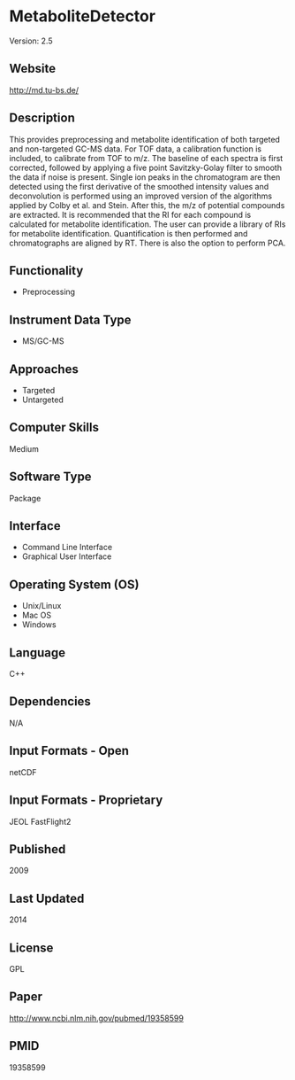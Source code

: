 # MetaboliteDetector
Version: 2.5

## Website
http://md.tu-bs.de/

## Description
This provides preprocessing and metabolite identification of both targeted and non-targeted GC-MS data. For TOF data, a calibration function is included, to calibrate from TOF to m/z. The baseline of each spectra is first corrected, followed by applying a five point Savitzky-Golay filter to smooth the data if noise is present. Single ion peaks in the chromatogram are then detected using the first derivative of the smoothed intensity values and deconvolution is performed using an improved version of the algorithms applied by Colby et al. and Stein. After this, the m/z of potential compounds are extracted. It is recommended that the RI for each compound is calculated for metabolite identification. The user can provide a library of RIs for metabolite identification. Quantification is then performed and chromatographs are aligned by RT. There is also the option to perform PCA.

## Functionality
- Preprocessing

## Instrument Data Type
- MS/GC-MS

## Approaches
- Targeted
- Untargeted

## Computer Skills
Medium

## Software Type
Package

## Interface
- Command Line Interface
- Graphical User Interface

## Operating System (OS)
- Unix/Linux
- Mac OS
- Windows

## Language
C++

## Dependencies
N/A

## Input Formats - Open
netCDF

## Input Formats - Proprietary
JEOL FastFlight2

## Published
2009

## Last Updated
2014

## License
GPL

## Paper
http://www.ncbi.nlm.nih.gov/pubmed/19358599

## PMID
19358599
